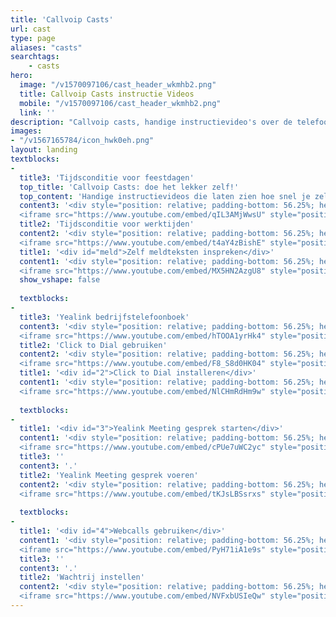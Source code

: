 ```yaml
---
title: 'Callvoip Casts'
url: cast
type: page
aliases: "casts"
searchtags:
    - casts
hero:
  image: "/v1570097106/cast_header_wkmhb2.png"
  title: Callvoip Casts instructie Videos
  mobile: "/v1570097106/cast_header_wkmhb2.png"
  link: ''
description: "Callvoip casts, handige instructievideo's over de telefooncentrale van Callvoip."
images:
- "/v1567165784/icon_hwk0eh.png"
layout: landing
textblocks:
- 
  title3: 'Tijdsconditie voor feestdagen'
  top_title: 'Callvoip Casts: doe het lekker zelf!'
  top_content: 'Handige instructievideos die laten zien hoe snel je zelf de telefooncentrale van Callvoip kunt instellen!<br><br><a href="#meld">1. Meldteksten en tijdscondities</a><br><a href="#2">2. Click to Dial en bedrijfstelefoonboek</a><br><a href="#3">3. YealinkMeeting videobellen</a><br><a href="#4">4. Meer Callvoip centrale-features</a>'
  content3: '<div style="position: relative; padding-bottom: 56.25%; height: 0; overflow: hidden;">
  <iframe src="https://www.youtube.com/embed/qIL3AMjWwsU" style="position: absolute; top: 0; left: 0; width: 100%; height: 100%; border:0;" allowfullscreen title="YouTube Video"></iframe></div>'
  title2: 'Tijdsconditie voor werktijden'
  content2: '<div style="position: relative; padding-bottom: 56.25%; height: 0; overflow: hidden;">
  <iframe src="https://www.youtube.com/embed/t4aY4zBishE" style="position: absolute; top: 0; left: 0; width: 100%; height: 100%; border:0;" allowfullscreen title="YouTube Video"></iframe></div>'
  title1: '<div id="meld">Zelf meldteksten inspreken</div>'
  content1: '<div style="position: relative; padding-bottom: 56.25%; height: 0; overflow: hidden;">
  <iframe src="https://www.youtube.com/embed/MX5HN2AzgU8" style="position: absolute; top: 0; left: 0; width: 100%; height: 100%; border:0;" allowfullscreen title="YouTube Video"></iframe></div>'
  show_vshape: false
  
  textblocks:
- 
  title3: 'Yealink bedrijfstelefoonboek'
  content3: '<div style="position: relative; padding-bottom: 56.25%; height: 0; overflow: hidden;">
  <iframe src="https://www.youtube.com/embed/hTOOA1yrHk4" style="position: absolute; top: 0; left: 0; width: 100%; height: 100%; border:0;" allowfullscreen title="YouTube Video"></iframe></div>'
  title2: 'Click to Dial gebruiken'
  content2: '<div style="position: relative; padding-bottom: 56.25%; height: 0; overflow: hidden;">
  <iframe src="https://www.youtube.com/embed/F8_S8d0HK04" style="position: absolute; top: 0; left: 0; width: 100%; height: 100%; border:0;" allowfullscreen title="YouTube Video"></iframe></div>'
  title1: '<div id="2">Click to Dial installeren</div>'
  content1: '<div style="position: relative; padding-bottom: 56.25%; height: 0; overflow: hidden;">
  <iframe src="https://www.youtube.com/embed/NlCHmRdHm9w" style="position: absolute; top: 0; left: 0; width: 100%; height: 100%; border:0;" allowfullscreen title="YouTube Video"></iframe></div>'
  
  textblocks:
- 
  title1: '<div id="3">Yealink Meeting gesprek starten</div>'
  content1: '<div style="position: relative; padding-bottom: 56.25%; height: 0; overflow: hidden;">
  <iframe src="https://www.youtube.com/embed/cPUe7uWC2yc" style="position: absolute; top: 0; left: 0; width: 100%; height: 100%; border:0;" allowfullscreen title="YouTube Video"></iframe></div>'
  title3: ''
  content3: '.'
  title2: 'Yealink Meeting gesprek voeren'
  content2: '<div style="position: relative; padding-bottom: 56.25%; height: 0; overflow: hidden;">
  <iframe src="https://www.youtube.com/embed/tKJsLBSsrxs" style="position: absolute; top: 0; left: 0; width: 100%; height: 100%; border:0;" allowfullscreen title="YouTube Video"></iframe></div>'
  
  textblocks:
- 
  title1: '<div id="4">Webcalls gebruiken</div>'
  content1: '<div style="position: relative; padding-bottom: 56.25%; height: 0; overflow: hidden;">
  <iframe src="https://www.youtube.com/embed/PyH71iA1e9s" style="position: absolute; top: 0; left: 0; width: 100%; height: 100%; border:0;" allowfullscreen title="YouTube Video"></iframe></div>'
  title3: ''
  content3: '.'
  title2: 'Wachtrij instellen'
  content2: '<div style="position: relative; padding-bottom: 56.25%; height: 0; overflow: hidden;">
  <iframe src="https://www.youtube.com/embed/NVFxbUSIeQw" style="position: absolute; top: 0; left: 0; width: 100%; height: 100%; border:0;" allowfullscreen title="YouTube Video"></iframe></div>'
---
```

